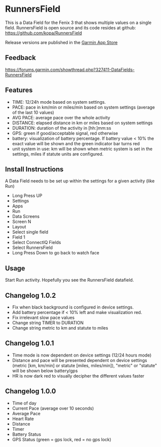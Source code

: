 # RunnersField
This is a Data Field for the Fenix 3 that shows multiple values on a single field. 
RunnersField is open source and its code resides at github: https://github.com/kopa/RunnersField

Release versions are published in the [Garmin App Store](https://apps.garmin.com/en-US/apps/8428701b-e621-4156-9d4e-37d92b30151f)

## Feedback 
https://forums.garmin.com/showthread.php?327411-DataFields-RunnersField

## Features
* TIME: 12/24h mode based on system settings.
* PACE: pace in km/min or miles/min based on system settings (average of the last 10 values)
* AVG PACE: average pace over the whole activity
* DISTANCE: elapsed distance in km or miles based on system settings
* DURATION: duration of the activity in [hh:]mm:ss
* GPS: green if good/acceptable signal, red otherwise
* battery: visualization of battery percentage. If battery value < 10% the exact value will be shown and the green indicator bar turns red 
* unit system in use: km will be shown when metric system is set in the settings, miles if statute units are configured.


## Install Instructions
A Data Field needs to be set up within the settings for a given activity (like Run)

* Long Press UP
* Settings
* Apps
* Run
* Data Screens
* Screen N
* Layout
* Select single field
* Field 1
* Select ConnectIQ Fields
* Select RunnersField
* Long Press Down to go back to watch face

## Usage
Start Run activity.
Hopefully you see the RunnersField datafield.

## Changelog 1.0.2
* Fix when black background is configured in device settings.
* Add battery percentage if < 10% left and make visualization red.
* Fix irrelevant slow pace values
* Change string TIMER to DURATION
* Change string metric to km and statute to miles

## Changelog 1.0.1
* Time mode is now dependent on device settings (12/24 hours mode)
* Distance and pace will be presented dependent on device settings (metric [km, km/min] or statute [miles, miles/min]), "metric" or "statute" will be shown below battery/gps
* HR is now dark red to visually decipher the different values faster

## Changelog 1.0.0
* Time of day
* Current Pace (average over 10 seconds)
* Average Pace
* Heart Rate
* Distance
* Timer
* Battery Status
* GPS Status (green = gps lock, red = no gps lock)

